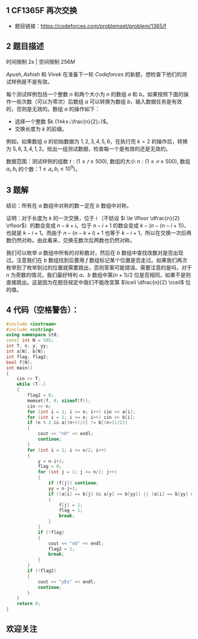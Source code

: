 ## 1 CF1365F 再次交换
- 题目链接：https://codeforces.com/problemset/problem/1365/f

## 2 题目描述
时间限制 $2s$   |   空间限制 $256M$

$Ayush, Ashish$ 和 $Vivek$ 在准备下一轮 $Codeforces$ 的新题，想检查下他们的测试样例是不是有效。

每个测试样例包括一个整数 $n$ 和两个大小为 $n$ 的数组 $a$ 和 $b$。如果按照下面的操作一些次数（可以为零次）后数组 $a$ 可以转换为数组 $b$，输入数据任务是有效的，否则是无效的。数组 $a$ 的操作如下：

- 选择一个整数 $k (1≤𝑘≤⌊\frac{n}{2}⌋)$。
- 交换长度为 $k$ 的前缀。

例如，如果数组 $a$ 的初始数据为 ${1,2,3,4,5,6}$，在执行完 $k=2$ 的操作后，转换为 ${5,6,3,4,1,2}$。给出一组测试数据，检查每一个是有效的还是无效的。

数据范围：测试样例的组数 $t: (1≤𝑡≤500)$, 数组的大小 $n: (1≤𝑛≤500)$, 数组 $a_i, b_i$ 的个数：$1≤𝑎_𝑖,b_i≤10^9)$。

## 3 题解
结论：所有在 $a$ 数组中对称的数一定在 $b$ 数组中对称。

证明：对于长度为 $k$ 的一次交换，位于 $i$ （不妨设 $i \le \lfloor \dfrac{n}{2} \rfloor$）的数会变成 $n - k + i$。位于 $n-i+1$ 的数会变成 $k - (n - (n - i + 1))$，也就是 $k - i +1$。而由于 $n - (n - k + i) + 1$ 也等于 $k - i + 1$，所以在交换一次后两数仍然对称。由此看来，交换无数次后两数也仍然对称。

我们可以枚举 $a$ 数组中所有的对称数对，然后在 $b$ 数组中查找改数对是否出现过。注意我们在 $b$ 数组找到后要用 $f$ 数组标记某个位置是否走过。如果我们再次枚举到了枚举到过的位置就需要跳出，否则答案可能错误。需要注意的是吗，对于 $n$ 为奇数的情况，我们最好特判 $a$、$b$ 数组中第$(n+1)/2$ 位是否相同，如果不是则直接跳出。这是因为在题目规定中我们不能改变第 $\lceil \dfrac{n}{2} \rceil$ 位的值。

## 4 代码（空格警告）：

```c++
#include <iostream>
#include <cstring>
using namespace std;
const int N = 505;
int T, n, y, yy;
int a[N], b[N];
int flag, flag2;
bool f[N];
int main()
{
    cin >> T;
    while (T--)
    {
        flag2 = 0;
        memset(f, 0, sizeof(f));
        cin >> n;
        for (int i = 1; i <= n; i++) cin >> a[i];
        for (int i = 1; i <= n; i++) cin >> b[i];
        if (n % 2 && a[(n+1)/2] != b[(n+1)/2])
        {
            cout << "nO" << endl;
            continue;
        }
        for (int i = 1; i <= n/2; i++)
        {
            y = n-i+1;
            flag = 0;
            for (int j = 1; j <= n/2; j++)
            {
                if (f[j]) continue;
                yy = n-j+1;
                if ((a[i] == b[j] && a[y] == b[yy]) || (a[i] == b[yy] && a[y] == b[j]))
                {
                    f[j] = 1;
                    flag = 1;
                    break;
                }
            }
            if (!flag)
            {
                cout << "nO" << endl;
                flag2 = 1;
                break;
            }
        }
        if (!flag2)
        {
            cout << "yEs" << endl;
            continue;
        }
    }
    return 0;
}
```

## 欢迎关注

